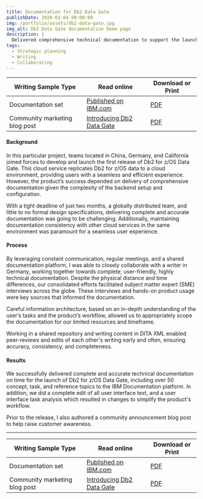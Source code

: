 ```yaml
---
title: Documentation for Db2 Data Gate
publishDate: 2020-03-04 00:00:00
img: /portfolio/assets/db2-data-gate.jpg
img_alt: Db2 Data Gate documentation home page
description: |
  Delivered comprehensive technical documentation to support the launch of a new cloud service product in 2 months by closely collaborating with a global development team.
tags:
  - Strategic planning
  - Writing
  - Collaborating
---
```


| Writing Sample Type           | Read online                                                                                                                                              | Download or Print                                            |
| ----------------------------- | -------------------------------------------------------------------------------------------------------------------------------------------------------- | ------------------------------------------------------------ |
| Documentation set             | [Published on IBM.com](https://www.ibm.com/docs/en/cloud-paks/cp-data/3.5.0?topic=services-db2-data-gate)                                                | [PDF](../../assets/pdf/Michael-Wendel-technical-sample1.pdf) |
| Community marketing blog post | [Introducing Db2 Data Gate](https://community.ibm.com/community/user/datamanagement/blogs/mike-wendel1/2020/06/19/introducing-ibm-db2-for-zos-data-gate) | [PDF](../../assets/pdf/Michael-Wendel-blog-sample.pdf)       |

#### Background

In this particular project, teams located in China, Germany, and California joined forces to develop and launch the first release of Db2 for z/OS Data Gate. This cloud service replicates Db2 for z/OS data to a cloud environment, providing users with a seamless and efficient experience. However, the product’s success depended on delivery of comprehensive documentation given the complexity of the backend setup and configuration.

With a tight deadline of just two months, a globally distributed team, and little to no formal design specifications, delivering complete and accurate documentation was going to be challenging. Additionally, maintaining documentation consistency with other cloud services in the same environment was paramount for a seamless user experience.

#### Process

By leveraging constant communication, regular meetings, and a shared documentation platform, I was able to closely collaborate with a writer in Germany, working together towards complete, user-friendly, highly technical documentation. Despite the physical distance and time differences, our consolidated efforts facilitated subject matter expert (SME) interviews across the globe. These interviews and hands-on product usage were key sources that informed the documentation.

Careful information architecture, based on an in-depth understanding of the user’s tasks and the product’s workflow, allowed us to appropriately scope the documentation for our limited resources and timeframe.

Working in a shared repository and writing content in DITA XML enabled peer-reviews and edits of each other's writing early and often, ensuring accuracy, consistency, and completeness.

#### Results

We successfully delivered complete and accurate technical documentation on time for the launch of Db2 for z/OS Data Gate, including over 50 concept, task, and reference topics to the IBM Documentation platform. In addition, we did a complete edit of all user interface text, and a user interface task analysis which resulted in changes to simplify the product's workflow.

Prior to the release, I also authored a community announcement blog post to help raise customer awareness.

---

| Writing Sample Type           | Read online                                                                                                                                              | Download or Print                                            |
| ----------------------------- | -------------------------------------------------------------------------------------------------------------------------------------------------------- | ------------------------------------------------------------ |
| Documentation set             | [Published on IBM.com](https://www.ibm.com/docs/en/cloud-paks/cp-data/3.5.0?topic=services-db2-data-gate)                                                | [PDF](../../assets/pdf/Michael-Wendel-technical-sample1.pdf) |
| Community marketing blog post | [Introducing Db2 Data Gate](https://community.ibm.com/community/user/datamanagement/blogs/mike-wendel1/2020/06/19/introducing-ibm-db2-for-zos-data-gate) | [PDF](../../assets/pdf/Michael-Wendel-blog-sample.pdf)       |
